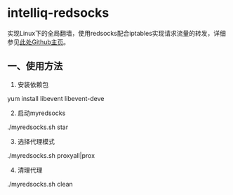 # intelliq-redsocks
实现Linux下的全局翻墙，使用redsocks配合iptables实现请求流量的转发，详细参见[此处Github主页](https://github.com/darkk/redsocks)。

## 一、使用方法

1. 安装依赖包 

yum install libevent libevent-deve

2. 启动myredsocks 

./myredsocks.sh star

3. 选择代理模式 

./myredsocks.sh proxyall|prox


4. 清理代理  

./myredsocks.sh clean
